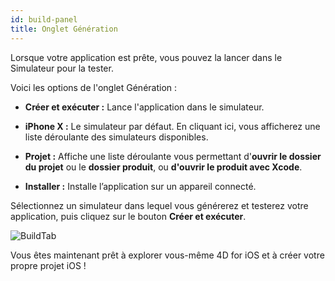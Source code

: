 ```yaml
---
id: build-panel
title: Onglet Génération
---
```

Lorsque votre application est prête, vous pouvez la lancer dans le Simulateur pour la tester.

Voici les options de l'onglet Génération :

* **Créer et exécuter :** Lance l'application dans le simulateur.

* **iPhone X :** Le simulateur par défaut. En cliquant ici, vous afficherez une liste déroulante des simulateurs disponibles.

* **Projet :** Affiche une liste déroulante vous permettant d'**ouvrir le dossier du projet** ou le **dossier produit**, ou **d'ouvrir le produit avec Xcode**.

* **Installer :** Installe l’application sur un appareil connecté.

Sélectionnez un simulateur dans lequel vous générerez et testerez votre application, puis cliquez sur le bouton **Créer et exécuter**.

![BuildTab](assets/en/project-editor/Build-Tab-4D-for-iOS.png)

Vous êtes maintenant prêt à explorer vous-même 4D for iOS et à créer votre propre projet iOS !